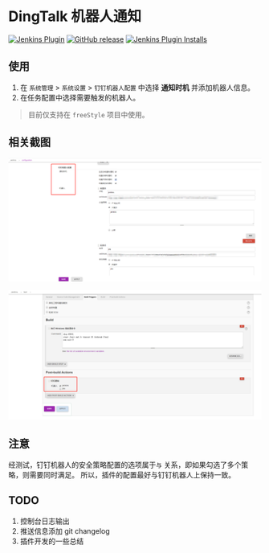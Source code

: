 DingTalk 机器人通知
====================

[![Jenkins Plugin](https://img.shields.io/jenkins/plugin/v/dingding-notifications.svg)](https://plugins.jenkins.io/dingding-notifications)
[![GitHub release](https://img.shields.io/github/release/jenkinsci/dingding-notifications.svg?label=version)](https://github.com/jenkinsci/dingding-notifications-plugin/releases/latest)
[![Jenkins Plugin Installs](https://img.shields.io/jenkins/plugin/i/dingding-notifications.svg?color=green)](https://plugins.jenkins.io/dingding-notifications)

## 使用

1. 在 `系统管理` > `系统设置` > `钉钉机器人配置` 中选择 **通知时机** 并添加机器人信息。
2. 在任务配置中选择需要触发的机器人。

> 目前仅支持在 `freeStyle` 项目中使用。

## 相关截图

![全局配置](doc/images/globalConfig.png)

![项目配置](doc/images/projectConfig.png)

## 注意

经测试，钉钉机器人的安全策略配置的选项属于`与` 关系，即如果勾选了多个策略，则需要同时满足。
所以，插件的配置最好与钉钉机器人上保持一致。

## TODO

1. 控制台日志输出
2. 推送信息添加 git changelog
3. 插件开发的一些总结